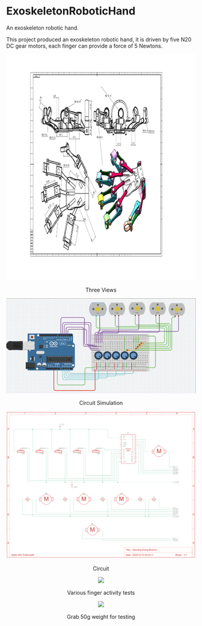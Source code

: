 # ExoskeletonRoboticHand
An exoskeleton robotic hand.

This project produced an exoskeleton robotic hand, it is driven by five N20 DC gear motors, each finger can provide a force of 5 Newtons.


<div align=center><img src="Demo/Three%20Views.PNG" width="1000" height="600" /></div>
<p align="center">Three Views<p align="center">

<div align=center><img src="Demo/circuit%20simulation.gif" /></div>
<p align="center">Circuit Simulation<p align="center">

<div align=center><img src="Demo/circuit%202.jpg" /></div>
<p align="center">Circuit<p align="center">

<div align=center><img src="Demo/Various%20finger%20activity%20tests.gif" /></div>
<p align="center">Various finger activity tests<p align="center">

<div align=center><img src="Demo/Grab%2050g%20weight%20for%20testing.gif" /></div>
<p align="center">Grab 50g weight for testing<p align="center">
